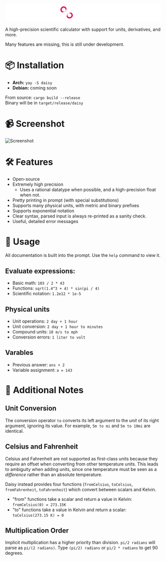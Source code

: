 ![](./misc/banner.png)

A high-precision scientific calculator with support for units, derivatives, and more.

Many features are missing, this is still under development.

# 📦 Installation
 - **Arch:** `yay -S daisy`
 - **Debian:** coming soon

From source: `cargo build --release` \
Binary will be in `target/release/daisy`


# 📹 Screenshot

![Screenshot](https://github.com/rm-dr/daisy/assets/96270320/7e1315b9-7be1-4f36-a006-3c2f75bdeff8)

# 🛠️ Features
 - Open-source
 - Extremely high precision
   - Uses a rational datatype when possible, and a high-precision float when not.
 - Pretty printing in prompt (with special substitutions)
 - Supports many physical units, with metric and binary prefixes
 - Supports exponential notation
 - Clear syntax, parsed input is always re-printed as a sanity check.
 - Useful, detailed error messages


# 📑 Usage

All documentation is built into the prompt. Use the `help` command to view it.

## Evaluate expressions:
 - Basic math: ``103 / 2 * 43``
 - Functions: ``sqrt(1.4^3 + 4) * sin(pi / 4)``
 - Scientific notation: ``1.2e12 * 1e-5``

## Physical units
 - Unit operations: ``2 day + 1 hour``
 - Unit conversion: ``2 day + 1 hour to minutes``
 - Compound units: ``10 m/s to mph``
 - Conversion errors: ``1 liter to volt``

## Varables
 - Previous answer: `ans + 2`
 - Variable assignment: `a = 143`


# 🌹 Additional Notes

## Unit Conversion

The conversion operator `to` converts its left argument to the *unit* of its right argument, ignoring its value. For example, `5m to mi` and `5m to 10mi` are identical.


## Celsius and Fahrenheit

Celsius and Fahrenheit are not supported as first-class units because they require an offset when converting from other temperature units. This leads to ambiguity when adding units, since one temperature must be seen as a *difference* rather than an absolute temperature.

Daisy instead provides four functions (`fromCelsius`, `toCelsius`, `fromFahrenheit`, `toFahrenheit`) which convert between scalars and Kelvin.
 - "from" functions take a scalar and return a value in Kelvin: `fromCelsius(0) = 273.15K`
 - "to" functions take a value in Kelvin and return a scalar: `toCelsius(273.15 K) = 0`


## Multiplication Order

Implicit multiplication has a higher priority than division. `pi/2 radians` will parse as `pi/(2 radians)`. Type `(pi/2) radians` or `pi/2 * radians` to get 90 degrees.
